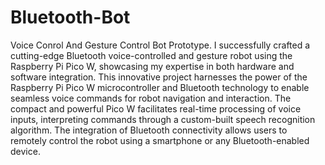 # Bluetooth-Bot
Voice Conrol And Gesture Control Bot Prototype.
I successfully crafted a cutting-edge Bluetooth voice-controlled and gesture  robot using the Raspberry Pi Pico W, showcasing my expertise in both hardware and software integration. This innovative project harnesses the power of the Raspberry Pi Pico W microcontroller and Bluetooth technology to enable seamless voice commands for robot navigation and interaction. The compact and powerful Pico W facilitates real-time processing of voice inputs, interpreting commands through a custom-built speech recognition algorithm. The integration of Bluetooth connectivity allows users to remotely control the robot using a smartphone or any Bluetooth-enabled device.